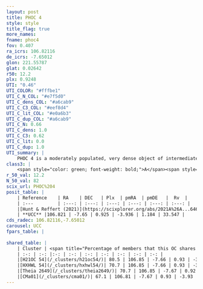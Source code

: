 ```yaml
---
layout: post
title: PHOC 4
style: style
title_flag: true
more_names: 
fname: phoc4
fov: 0.407
ra_icrs: 106.82116
de_icrs: -7.65012
glon: 221.55787
glat: 0.02642
r50: 12.2
plx: 0.9248
UTI: "0.46"
UTI_COLOR: "#fffbe1"
UTI_C_N_COL: "#e7f5d0"
UTI_C_dens_COL: "#a6cab9"
UTI_C_C3_COL: "#eef8d4"
UTI_C_lit_COL: "#e0a6b3"
UTI_C_dup_COL: "#a6cab9"
UTI_C_N: 0.66
UTI_C_dens: 1.0
UTI_C_C3: 0.62
UTI_C_lit: 0.0
UTI_C_dup: 1.0
UTI_summary: |
    PHOC 4 is a moderately populated, very dense object of intermediate C3 quality. It is rarely studied in the literature. This object shares a large percentage of members with 4 later reported entries.
class3: |
    <span style="color: green; font-weight: bold;">A</span><span style="color: red; font-weight: bold;">C</span>
r_50_val: 12.2
N_50_val: 82
scix_url: PHOC%204
posit_table: |
    | Reference    | RA    | DEC   | Plx  | pmRA  | pmDE   |  Rv  |
    | :---         | :---: | :---: | :---: | :---: | :---: | :---: |
    |[Hunt & Reffert (2021)](https://scixplorer.org/abs/2021A%26A...646A.104H) | 106.795 | -7.691 | 0.909 | -3.797 | 1.099 | -- |
    | **UCC** |106.821 | -7.65 | 0.925 | -3.936 | 1.184 | 33.547 | 
cds_radec: 106.82116,-7.65012
carousel: UCC
fpars_table: |
    
shared_table: |
    | Cluster | <span title="Percentage of members that this OC shares with the ones listed">%</span>   | RA   | DEC   | Plx   | pmRA  | pmDE  | Rv | UTI |
    | :-: | :-: |:-: | :-: | :-: | :-: | :-: | :-: | :-: |
    |[H21OC 54](/_clusters/h21oc54/)| 80.5 | 106.85 | -7.66 | 0.93 | -3.94 | 1.21 | 33.55 |0.0 |
    |[HXHWL 54](/_clusters/hxhwl54/)| 70.7 | 106.85 | -7.66 | 0.93 | -3.94 | 1.21 | 32.38 |0.0 |
    |[Theia 2649](/_clusters/theia2649/)| 70.7 | 106.85 | -7.67 | 0.92 | -3.94 | 1.21 | 32.25 |0.01 |
    |[CMa01](/_clusters/cma01/)| 67.1 | 106.81 | -7.67 | 0.93 | -3.93 | 1.19 | 32.25 |0.0 |
---
```

